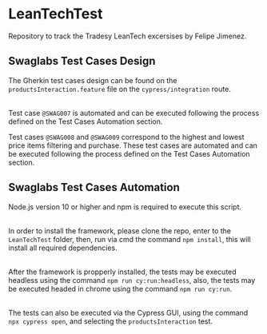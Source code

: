 # LeanTechTest
Repository to track the Tradesy LeanTech excersises by Felipe Jimenez.

## Swaglabs Test Cases Design
The Gherkin test cases design can be found on the `productsInteraction.feature` file on the `cypress/integration` route.<br /><br />

Test case `@SWAG007` is automated and can be executed following the process defined on the Test Cases Automation section.

Test cases `@SWAG008` and `@SWAG009` correspond to the highest and lowest price items filtering and purchase. These test cases 
are automated and can be executed following the process defined on the Test Cases Automation section.

## Swaglabs Test Cases Automation
Node.js version 10 or higher and npm is required to execute this script. <br /><br />

In order to install the framework, please clone the repo, enter to the `LeanTechTest` folder, then, run via cmd the command
`npm install`, this will install all required dependencies. <br /><br />

After the framework is propperly installed, the tests may be executed headless using the command `npm run cy:run:headless`, 
also, the tests may be executed headed in chrome using the command `npm run cy:run`. <br /><br />

The tests can also be executed via the Cypress GUI, using the command `npx cypress open`, and selecting the
`productsInteraction` test.